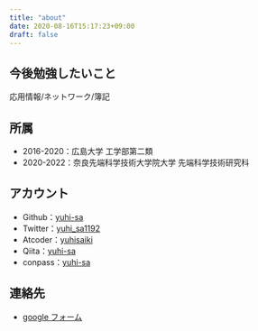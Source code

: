 ```yaml
---
title: "about"
date: 2020-08-16T15:17:23+09:00
draft: false
---
```

<!--more-->

## 今後勉強したいこと
応用情報/ネットワーク/簿記

## 所属
- 2016-2020：広島大学 工学部第二類  
- 2020-2022：奈良先端科学技術大学院大学 先端科学技術研究科 

## アカウント
- Github：[yuhi-sa](https://github.com/yuhi-sa)
- Twitter：[yuhi_sa1192](https://twitter.com/yuhi_sa1192)
- Atcoder：[yuhisaiki](https://atcoder.jp/users/yuhisaiki)
- Qiita：[yuhi-sa](https://qiita.com/yuhi-sa)
- conpass：[yuhi-sa](https://connpass.com/user/yuhi-sa/)

## 連絡先
- [google フォーム](https://docs.google.com/forms/d/e/1FAIpQLSdU2lizo_DhioQUFzlnf9YCmT-veZ-m4Hl8m1NDBRWSsQ2nIw/viewform?usp=sf_link)